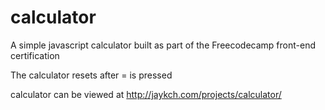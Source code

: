 # calculator

A simple javascript calculator built as part of the Freecodecamp front-end certification

The calculator resets after = is pressed

calculator can be viewed at http://jaykch.com/projects/calculator/
